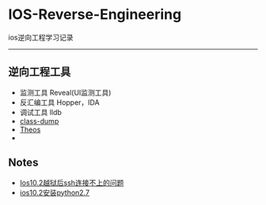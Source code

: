 # IOS-Reverse-Engineering
ios逆向工程学习记录

---

## 逆向工程工具

- 监测工具 Reveal(UI监测工具)
- 反汇编工具 Hopper，IDA
- 调试工具 lldb
- [class-dump](/classdump.md)
- [Theos]()
- ​

## Notes

- [Ios10.2越狱后ssh连接不上的问题](/ssh.md)
- [ios10.2安装python2.7]()

